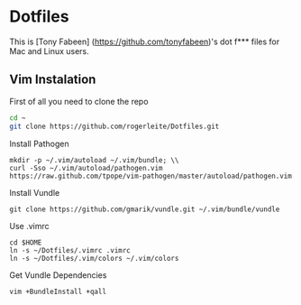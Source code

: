 # Dotfiles

This is [Tony Fabeen] (https://github.com/tonyfabeen)'s dot f*** files for Mac and Linux users.

## Vim Instalation

First of all you need to clone the repo
```sh
cd ~
git clone https://github.com/rogerleite/Dotfiles.git
```

Install Pathogen

```
mkdir -p ~/.vim/autoload ~/.vim/bundle; \\
curl -Sso ~/.vim/autoload/pathogen.vim https://raw.github.com/tpope/vim-pathogen/master/autoload/pathogen.vim
```

Install Vundle
```
git clone https://github.com/gmarik/vundle.git ~/.vim/bundle/vundle
```

Use .vimrc

```
cd $HOME
ln -s ~/Dotfiles/.vimrc .vimrc
ln -s ~/Dotfiles/.vim/colors ~/.vim/colors
```

Get Vundle Dependencies
```
vim +BundleInstall +qall
```



